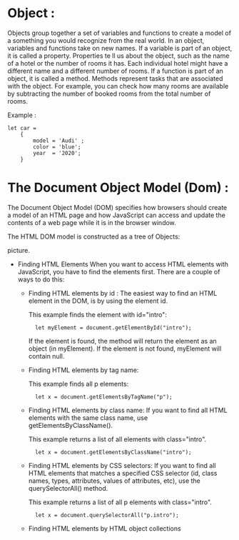# Object :

Objects group together a set of variables and functions to create a model
of a something you would recognize from the real world. In an object,
variables and functions take on new names.
If a variable is part of an object, it is called a
property. Properties te ll us about the object, such as
the name of a hotel or the number of rooms it has.
Each individual hotel might have a different name
and a different number of rooms.
If a function is part of an object, it is called a method.
Methods represent tasks that are associated with
the object. For example, you can check how many
rooms are available by subtracting the number of
booked rooms from the total number of rooms.

Example :

	let car = 
		{
			model = 'Audi' ;
			color = 'blue';
			year  = '2020';
		}


# The Document Object Model (Dom) :

The Document Object Model (DOM) specifies
how browsers should create a model of an HTML
page and how JavaScript can access and update the
contents of a web page while it is in the browser window.

The HTML DOM model is constructed as a tree of Objects:

picture. 

* Finding HTML Elements
When you want to access HTML elements with JavaScript, you have to find the elements first.
There are a couple of ways to do this:

	* Finding HTML elements by id : 
		The easiest way to find an HTML element in the DOM, is by using the element id.

		This example finds the element with id="intro":

			let myElement = document.getElementById("intro");

		If the element is found, the method will return the element as an object (in myElement).
		If the element is not found, myElement will contain null.


	* Finding HTML elements by tag name:

		This example finds all p elements:

			let x = document.getElementsByTagName("p");

	* Finding HTML elements by class name:
		If you want to find all HTML elements with the same class name, use getElementsByClassName().

		This example returns a list of all elements with class="intro".

			let x = document.getElementsByClassName("intro");

	* Finding HTML elements by CSS selectors:
		If you want to find all HTML elements that matches a specified CSS selector (id, class names, types, attributes, values of attributes, etc), use the querySelectorAll() method.

		This example returns a list of all p elements with class="intro".
        
			let x = document.querySelectorAll("p.intro");


	* Finding HTML elements by HTML object collections

